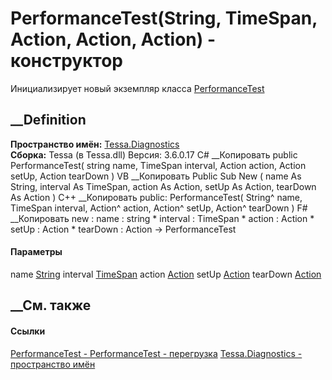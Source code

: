 # PerformanceTest(String, TimeSpan, Action, Action, Action) - конструктор
Инициализирует новый экземпляр класса
[PerformanceTest](T_Tessa_Diagnostics_PerformanceTest.htm)
##  __Definition
 **Пространство имён:** [Tessa.Diagnostics](N_Tessa_Diagnostics.htm)  
 **Сборка:** Tessa (в Tessa.dll) Версия: 3.6.0.17
C# __Копировать
     public PerformanceTest(
    	string name,
    	TimeSpan interval,
    	Action action,
    	Action setUp,
    	Action tearDown
    )
VB __Копировать
     Public Sub New ( 
    	name As String,
    	interval As TimeSpan,
    	action As Action,
    	setUp As Action,
    	tearDown As Action
    )
C++ __Копировать
     public:
    PerformanceTest(
    	String^ name, 
    	TimeSpan interval, 
    	Action^ action, 
    	Action^ setUp, 
    	Action^ tearDown
    )
F# __Копировать
     new : 
            name : string * 
            interval : TimeSpan * 
            action : Action * 
            setUp : Action * 
            tearDown : Action -> PerformanceTest
#### Параметры
name [String](https://learn.microsoft.com/dotnet/api/system.string)
interval [TimeSpan](https://learn.microsoft.com/dotnet/api/system.timespan)
action [Action](https://learn.microsoft.com/dotnet/api/system.action)
setUp [Action](https://learn.microsoft.com/dotnet/api/system.action)
tearDown [Action](https://learn.microsoft.com/dotnet/api/system.action)
## __См. также
#### Ссылки
[PerformanceTest - ](T_Tessa_Diagnostics_PerformanceTest.htm)
[PerformanceTest -
перегрузка](Overload_Tessa_Diagnostics_PerformanceTest__ctor.htm)
[Tessa.Diagnostics - пространство имён](N_Tessa_Diagnostics.htm)
